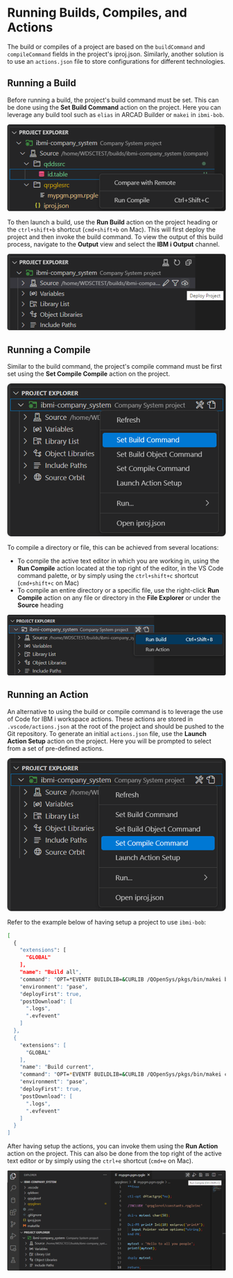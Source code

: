 # Running Builds, Compiles, and Actions

The build or compiles of a project are based on the `buildCommand` and `compileCommand` fields in the project's iproj.json. Similarly, another solution is to use an `actions.json` file to store configurations for different technologies.

## Running a Build
Before running a build, the project's build command must be set. This can be done using the **Set Build Command** action on the project. Here you can leverage any build tool such as `elias` in ARCAD Builder or `makei` in `ibmi-bob`.

![Set Build Command](../../assets/ProjectExplorer_09.png)

To then launch a build, use the **Run Build** action on the project heading or the `ctrl+shift+b` shortcut (`cmd+shift+b` on Mac). This will first deploy the project and then invoke the build command. To view the output of this build process, navigate to the **Output** view and select the **IBM i Output** channel.

![Run Build](../../assets/ProjectExplorer_10.png)

## Running a Compile
Similar to the build command, the project's compile command must be first set using the **Set Compile Compile** action on the project.

![Set Build Command](../../assets/ProjectExplorer_11.png)

To compile a directory or file, this can be achieved from several locations:

- To compile the active text editor in which you are working in, using the **Run Compile** action located at the top right of the editor, in the VS Code command palette, or by simply using the `ctrl+shift+c` shortcut (`cmd+shift+c` on Mac)
- To compile an entire directory or a specific file, use the right-click **Run Compile** action on any file or directory in the **File Explorer** or under the **Source** heading

![Run Compile](../../assets/ProjectExplorer_12.png)

## Running an Action
An alternative to using the build or compile command is to leverage the use of Code for IBM i workspace actions. These actions are stored in `.vscode/actions.json` at the root of the project and should be pushed to the Git repository. To generate an initial `actions.json` file, use the **Launch Action Setup** action on the project. Here you will be prompted to select from a set of pre-defined actions.

![Launch Action Setup](../../assets/ProjectExplorer_13.png)

Refer to the example below of having setup a project to use `ibmi-bob`:

```bash
[
  {
    "extensions": [
      "GLOBAL"
    ],
    "name": "Build all",
    "command": "OPT=*EVENTF BUILDLIB=&CURLIB /QOpenSys/pkgs/bin/makei build",
    "environment": "pase",
    "deployFirst": true,
    "postDownload": [
      ".logs",
      ".evfevent"
    ]
  },
  {
    "extensions": [
      "GLOBAL"
    ],
    "name": "Build current",
    "command": "OPT=*EVENTF BUILDLIB=&CURLIB /QOpenSys/pkgs/bin/makei compile -f {filename}",
    "environment": "pase",
    "deployFirst": true,
    "postDownload": [
      ".logs",
      ".evfevent"
    ]
  }
]
```

After having setup the actions, you can invoke them using the **Run Action** action on the project. This can also be done from the top right of the active text editor or by simply using the `ctrl+e` shortcut (`cmd+e` on Mac).

![Run Action](../../assets/ProjectExplorer_14.png)